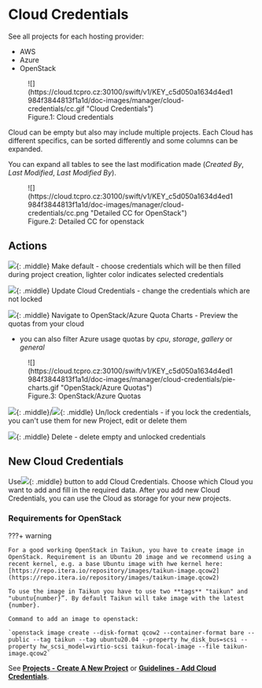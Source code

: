 # **Cloud Credentials**

See all projects for each hosting provider:

* AWS
* Azure
* OpenStack

<figure markdown>
  ![](https://cloud.tcpro.cz:30100/swift/v1/KEY_c5d050a1634d4ed1984f3844813f1a1d/doc-images/manager/cloud-credentials/cc.gif "Cloud Credentials")
  <figcaption>Figure.1: Cloud credentials</figcaption>
</figure>

Cloud can be empty but also may include multiple projects. Each Cloud has different specifics, can be sorted differently and some columns can be expanded.

You can expand all tables to see the last modification made (*Created By*, *Last Modified*, *Last Modified By*).

<figure markdown>
  ![](https://cloud.tcpro.cz:30100/swift/v1/KEY_c5d050a1634d4ed1984f3844813f1a1d/doc-images/manager/cloud-credentials/cc.png "Detailed CC for OpenStack")
  <figcaption>Figure.2: Detailed CC for openstack</figcaption>
</figure>

## **Actions**

![](https://cloud.tcpro.cz:30100/swift/v1/KEY_c5d050a1634d4ed1984f3844813f1a1d/doc-images/icons/make-default.png){: .middle} Make default - choose credentials which will be then filled during project creation, lighter color indicates selected credentials

![](https://cloud.tcpro.cz:30100/swift/v1/KEY_c5d050a1634d4ed1984f3844813f1a1d/doc-images/icons/edit.png){: .middle} Update Cloud Credentials - change the credentials which are not locked

![](https://cloud.tcpro.cz:30100/swift/v1/KEY_c5d050a1634d4ed1984f3844813f1a1d/doc-images/icons/pie-charts.png){: .middle} Navigate to OpenStack/Azure Quota Charts - Preview the quotas from your cloud

* you can also filter Azure usage quotas by *cpu*, *storage*, *gallery* or *general*

<figure markdown>
  ![](https://cloud.tcpro.cz:30100/swift/v1/KEY_c5d050a1634d4ed1984f3844813f1a1d/doc-images/manager/cloud-credentials/pie-charts.gif "OpenStack/Azure Quotas")
  <figcaption>Figure.3: OpenStack/Azure Quotas</figcaption>
</figure>

![](https://cloud.tcpro.cz:30100/swift/v1/KEY_c5d050a1634d4ed1984f3844813f1a1d/doc-images/icons/lock.png){: .middle}/![](https://cloud.tcpro.cz:30100/swift/v1/KEY_c5d050a1634d4ed1984f3844813f1a1d/doc-images/icons/unlock.png){: .middle} Un/lock credentials - if you lock the credentials, you can't use them for new Project, edit or delete them

![](https://cloud.tcpro.cz:30100/swift/v1/KEY_c5d050a1634d4ed1984f3844813f1a1d/doc-images/icons/delete.png){: .middle} Delete - delete empty and unlocked credentials

## **New Cloud Credentials**

Use![](https://cloud.tcpro.cz:30100/swift/v1/KEY_c5d050a1634d4ed1984f3844813f1a1d/doc-images/manager/cloud-credentials/add-cc-btn.png){: .middle} button to add Cloud Credentials. Choose which Cloud you want to add and fill in the required data. After you add new Cloud Credentials, you can use the Cloud as storage for your new projects.

### **Requirements for OpenStack**

???+ warning

    For a good working OpenStack in Taikun, you have to create image in OpenStack. Requirement is an Ubuntu 20 image and we recommend using a recent kernel, e.g. a base Ubuntu image with hwe kernel here: [https://repo.itera.io/repository/images/taikun-image.qcow2](https://repo.itera.io/repository/images/taikun-image.qcow2)

    To use the image in Taikun you have to use two **tags** "taikun" and "ubuntu{number}”. By default Taikun will take image with the latest {number}.

    Command to add an image to openstack:

    `openstack image create --disk-format qcow2 --container-format bare --public --tag taikun --tag ubuntu20.04 --property hw_disk_bus=scsi --property hw_scsi_model=virtio-scsi taikun-focal-image --file taikun-image.qcow2`

See [**Projects - Create A New Project**](../projects/creating-a-new-project) or [**Guidelines - Add Cloud Credentials**](../../guidelines/create-credentials).
